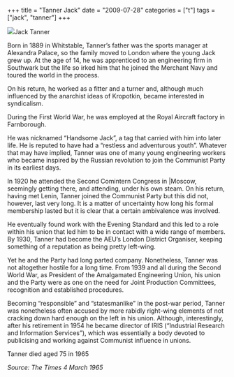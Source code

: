 +++
title = "Tanner Jack"
date = "2009-07-28"
categories = ["t"]
tags = ["jack", "tanner"]
+++

![](http://79.170.40.183/grahamstevenson.me.uk/images/stories/tanner%20jack.jpg)Jack Tanner

Born in 1889 in Whitstable, Tanner’s father was the sports manager at Alexandra Palace, so the family moved to London where the young Jack grew up. At the age of 14, he was apprenticed to an engineering firm in Southwark but the life so irked him that he joined the Merchant Navy and toured the world in the process. 

On his return, he worked as a fitter and a turner and, although much influenced by the anarchist ideas of Kropotkin, became interested in syndicalism. 

During the First World War, he was employed at the Royal Aircraft factory in Farnborough. 

He was nicknamed “Handsome Jack”, a tag that carried with him into later life. He is reputed to have had a “restless and adventurous youth”. Whatever that may have implied, Tanner was one of many young engineering workers who became inspired by the Russian revolution to join the Communist Party in its earliest days.

In 1920 he attended the Second Comintern Congress in |Moscow, seemingly getting there, and attending, under his own steam. On his return, having met Lenin, Tanner joined the Communist Party but this did not, however, last very long. It is a matter of uncertainty how long his formal membership lasted but it is clear that a certain ambivalence was involved.

He eventually found work with the Evening Standard and this led to a role within his union that led him to be in contact with a wide range of members. By 1930, Tanner had become the AEU’s London District Organiser, keeping something of a reputation as being pretty left-wing.

Yet he and the Party had long parted company. Nonetheless, Tanner was not altogether hostile for a long time. From 1939 and all during the Second World War, as President of the Amalgamated Engineering Union, his union and the Party were as one on the need for Joint Production Committees, recognition and established procedures.

Becoming “responsible” and “statesmanlike” in the post-war period, Tanner was nonetheless often accused by more rabidly right-wing elements of not cracking down hard enough on the left in his union. Although, interestingly, after his retirement in 1954 he became director of IRIS (“Industrial Research and Information Services”), which was essentially a body devoted to publicising and working against Communist influence in unions.  

Tanner died aged 75 in 1965

_Source: The Times 4 March 1965_
